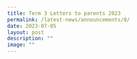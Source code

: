 ```yaml
---
title: Term 3 Letters to parents 2023
permalink: /latest-news/announcements/8/
date: 2023-07-05
layout: post
description: ""
image: ""
---
```

